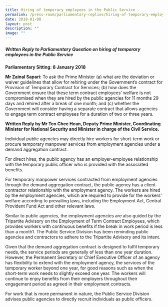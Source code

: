 ```yaml
---
title: Hiring of temporary employees in the Public Service
permalink: /press-room/parliamentary-replies/hiring-of-temporary-employees-in-the-public-service/
date: 2018-01-08
layout: post
description: ""
image: ""
---
```

##### Written Reply to Parliamentary Question on hiring of temporary employees in the Public Service
 
**Parliamentary Sitting: 8 January 2018** 
  
**Mr Zainal Sapari:** To ask the Prime Minister (a) what are the deviation or waiver guidelines that allow for rehiring under the Government’s contract for Provision of Temporary Contract for Services; (b) how does the Government ensure that these term contract employees’ welfare is not compromised when they are hired by the public agencies for 11 months 29 days and rehired after a break of one month; and (c) whether the Government will consider having a separate contract that allows agencies to engage term contract employees for a duration of two or three years.   
  
**Written Reply by Mr Teo Chee Hean, Deputy Prime Minister, Coordinating Minister for National Security and Minister in charge of the Civil Service.**  
  
Individual public agencies may directly hire workers for short-term work or procure temporary manpower services from employment agencies under a demand aggregation contract.   
  
For direct hires, the public agency has an employer-employee relationship with the temporary public officer who is provided with the associated benefits.    
  
For temporary manpower services contracted from employment agencies through the demand aggregation contract, the public agency has a client-contractor relationship with the employment agency. The workers are hired by the employment agencies, which are required to provide for the workers’ welfare according to prevailing laws, including the Employment Act, Central Provident Fund Act and other relevant laws.   
  
Similar to public agencies, the employment agencies are also guided by the Tripartite Advisory on the Employment of Term Contract Employees, which provides workers with continuous benefits if the break in work period is less than a month1. The Public Service Division has been reminding public agencies and contractors to adhere to the Tripartite Advisory and its intent.   
  
Given that the demand aggregation contract is designed to fulfil temporary needs, the service periods are generally of less than one year duration. However, the Permanent Secretary or Chief Executive Officer of an agency has flexibility to extend with the employment agency, the services of the temporary worker beyond one year, for good reasons such as when the short-term work needs to slightly exceed one year. The workers will continue to enjoy benefits from their employers throughout their engagement period as agreed in their employment contracts.   
  
For work that is more permanent in nature, the Public Service Division advises public agencies to directly recruit individuals as public officers.